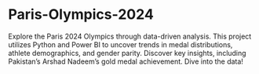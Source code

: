 # Paris-Olympics-2024
Explore the Paris 2024 Olympics through data-driven analysis. This project utilizes Python and Power BI to uncover trends in medal distributions, athlete demographics, and gender parity. Discover key insights, including Pakistan’s Arshad Nadeem’s gold medal achievement. Dive into the data!
